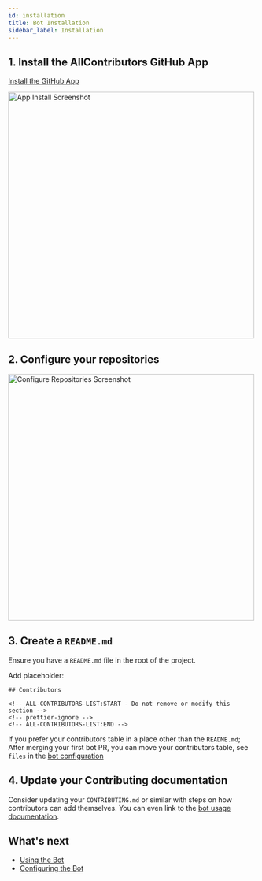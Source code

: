 ```yaml
---
id: installation
title: Bot Installation
sidebar_label: Installation
---
```



## 1. Install the AllContributors GitHub App
[Install the GitHub App](https://github.com/apps/allcontributors/installations/new)

<a href="https://github.com/apps/allcontributors/installations/new">
    <img alt="App Install Screenshot" src="../../assets/app-install.png" width="500px">
</a>


## 2. Configure your repositories
<img alt="Configure Repositories Screenshot" src="../../assets/configure-repositories.png" width="500px">


## 3. Create a `README.md`
Ensure you have a `README.md` file in the root of the project.

Add placeholder:
```
## Contributors

<!-- ALL-CONTRIBUTORS-LIST:START - Do not remove or modify this section -->
<!-- prettier-ignore -->
<!-- ALL-CONTRIBUTORS-LIST:END -->
```

If you prefer your contributors table in a place other than the `README.md`; After merging your first bot PR, you can move your contributors table,
see `files` in the [bot configuration](configuration)

## 4. Update your Contributing documentation
Consider updating your `CONTRIBUTING.md` or similar with steps on how contributors can add themselves. You can even link to the [bot usage documentation](usage).



## What's next
- [Using the Bot](usage)
- [Configuring the Bot](configuration)

